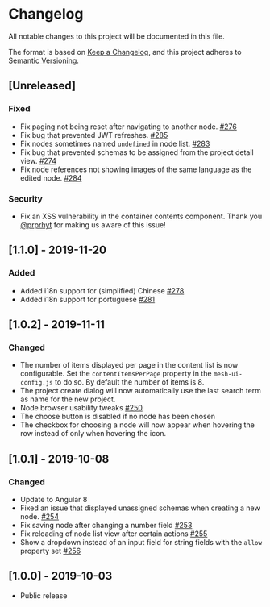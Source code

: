 # Changelog
All notable changes to this project will be documented in this file.

The format is based on [Keep a Changelog](https://keepachangelog.com/en/1.0.0/),
and this project adheres to [Semantic Versioning](https://semver.org/spec/v2.0.0.html).

## [Unreleased]
### Fixed

- Fix paging not being reset after navigating to another node. [#276](https://github.com/gentics/mesh-ui/issues/276)
- Fix bug that prevented JWT refreshes. [#285](https://github.com/gentics/mesh-ui/issues/285)
- Fix nodes sometimes named `undefined` in node list. [#283](https://github.com/gentics/mesh-ui/issues/283)
- Fix bug that prevented schemas to be assigned from the project detail view. [#274](https://github.com/gentics/mesh-ui/issues/274)
- Fix node references not showing images of the same language as the edited node. [#284](https://github.com/gentics/mesh-ui/issues/284)

### Security
- Fix an XSS vulnerability in the container contents component. Thank you [@prprhyt](https://github.com/prprhyt) for making us aware of this issue!

## [1.1.0] - 2019-11-20
### Added

- Added i18n support for (simplified) Chinese [#278](https://github.com/gentics/mesh-ui/pull/278)
- Added i18n support for portuguese [#281](https://github.com/gentics/mesh-ui/pull/281)

## [1.0.2] - 2019-11-11
### Changed

- The number of items displayed per page in the content list is now configurable. Set the `contentItemsPerPage` property in the `mesh-ui-config.js` to do so. By default the number of items is 8.
- The project create dialog will now automatically use the last search term as name for the new project.
- Node browser usability tweaks [#250](https://github.com/gentics/mesh-ui/issues/250)
- The choose button is disabled if no node has been chosen
- The checkbox for choosing a node will now appear when hovering the row instead of only when hovering the icon.

## [1.0.1] - 2019-10-08
### Changed
- Update to Angular 8
- Fixed an issue that displayed unassigned schemas when creating a new node. [#254](https://github.com/gentics/mesh-ui/issues/254)
- Fix saving node after changing a number field [#253](https://github.com/gentics/mesh-ui/issues/253)
- Fix reloading of node list view after certain actions [#255](https://github.com/gentics/mesh-ui/issues/255)
- Show a dropdown instead of an input field for string fields with the `allow` property set [#256](https://github.com/gentics/mesh-ui/issues/256)

## [1.0.0] - 2019-10-03
- Public release
